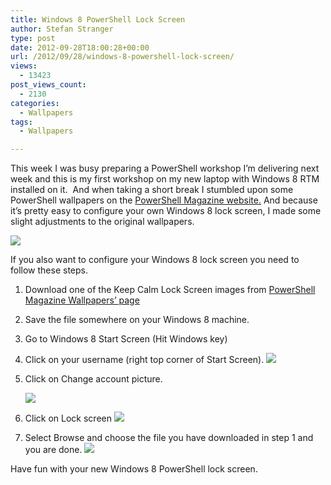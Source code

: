 ```yaml
---
title: Windows 8 PowerShell Lock Screen
author: Stefan Stranger
type: post
date: 2012-09-28T18:00:28+00:00
url: /2012/09/28/windows-8-powershell-lock-screen/
views:
  - 13423
post_views_count:
  - 2130
categories:
  - Wallpapers
tags:
  - Wallpapers

---
```

This week I was busy preparing a PowerShell workshop I’m delivering next week and this is my first workshop on my new laptop with Windows 8 RTM installed on it.  And when taking a short break I stumbled upon some PowerShell wallpapers on the [PowerShell Magazine website.][1] And because it’s pretty easy to configure your own Windows 8 lock screen, I made some slight adjustments to the original wallpapers.

![](/images/lockScreen1.png)

If you also want to configure your Windows 8 lock screen you need to follow these steps.

  1. Download one of the Keep Calm Lock Screen images from [PowerShell Magazine Wallpapers&#8217; page][1]

  2. Save the file somewhere on your Windows 8 machine.

  3. Go to Windows 8 Start Screen (Hit Windows key)

  4. Click on your username (right top corner of Start Screen).
     ![](/images/lockScreen2.png)

  5. Click on Change account picture.

     ![](/images/lockScreen3.png)

  6. Click on Lock screen
     ![](/images/lockScreen4-1024x805.png)

  7. Select Browse and choose the file you have downloaded in step 1 and you are done.
     ![](/images/lockScreen5.png)

Have fun with your new Windows 8 PowerShell lock screen.

[1]: /2011/09/23/powershell-wallpapers/